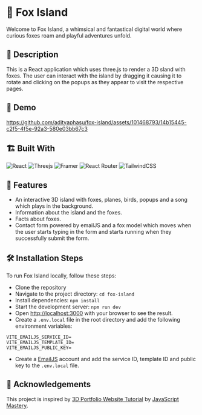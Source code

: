 # 🦊 Fox Island

Welcome to Fox Island, a whimsical and fantastical digital world where curious foxes roam and playful adventures unfold.

## 📝 Description

This is a React application which uses three.js to render a 3D sland with foxes. The user can interact with the island by dragging it causing it to rotate and clicking on the popups as they appear to visit the respective pages.

## 📸 Demo

https://github.com/adityaphasu/fox-island/assets/101468793/14b15445-c2f5-4f5e-92a3-580e03bb67c3

## 🏗️ Built With

![React](https://img.shields.io/badge/react-%2320232a.svg?style=for-the-badge&logo=react&logoColor=%2361DAFB)
![Threejs](https://img.shields.io/badge/threejs-black?style=for-the-badge&logo=three.js&logoColor=white)
![Framer](https://img.shields.io/badge/Framer-black?style=for-the-badge&logo=framer&logoColor=blue)
![React Router](https://img.shields.io/badge/React_Router-CA4245?style=for-the-badge&logo=react-router&logoColor=white)
![TailwindCSS](https://img.shields.io/badge/tailwindcss-%2338B2AC.svg?style=for-the-badge&logo=tailwind-css&logoColor=white)

## 🌟 Features

- An interactive 3D island with foxes, planes, birds, popups and a song which plays in the background.
- Information about the island and the foxes.
- Facts about foxes.
- Contact form powered by emailJS and a fox model which moves when the user starts typing in the form and starts running when they successfully submit the form.

## 🛠️ Installation Steps

To run Fox Island locally, follow these steps:

- Clone the repository
- Navigate to the project directory: `cd fox-island`
- Install dependencies: `npm install`
- Start the development server: `npm run dev`
- Open [http://localhost:3000](http://localhost:3000) with your browser to see the result.
- Create a `.env.local` file in the root directory and add the following environment variables:

```
VITE_EMAILJS_SERVICE_ID=
VITE_EMAILJS_TEMPLATE_ID=
VITE_EMAILJS_PUBLIC_KEY=
```

- Create a [EmailJS](https://www.emailjs.com/) account and add the service ID, template ID and public key to the `.env.local` file.

## 🙏 Acknowledgements

This project is inspired by [3D Portfolio Website Tutorial](https://www.youtube.com/watch?v=FkowOdMjvYo&t=8014s) by [JavaScript Mastery](https://www.youtube.com/@javascriptmastery).
